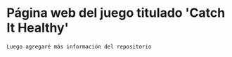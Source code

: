 # Página web del juego titulado 'Catch It Healthy'

```
Luego agregaré más información del repositorio
```

